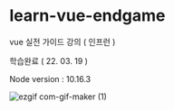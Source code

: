 # learn-vue-endgame
vue 실전 가이드 강의 ( 인프런 )

학습완료 ( 22. 03. 19 )

Node version : 10.16.3

![ezgif com-gif-maker (1)](https://user-images.githubusercontent.com/68735491/159102652-69ec6254-7705-4b01-82e3-6df76503dd4b.gif)
